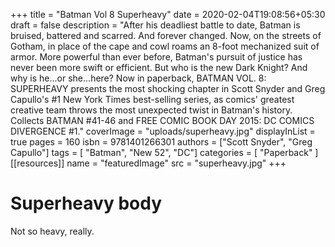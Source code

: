 +++
title = "Batman Vol 8 Superheavy"
date = 2020-02-04T19:08:56+05:30
draft = false
description = "After his deadliest battle to date, Batman is bruised, battered and scarred. And forever changed. Now, on the streets of Gotham, in place of the cape and cowl roams an 8-foot mechanized suit of armor. More powerful than ever before, Batman's pursuit of justice has never been more swift or efficient. But who is the new Dark Knight? And why is he...or she...here? Now in paperback, BATMAN VOL. 8: SUPERHEAVY presents the most shocking chapter in Scott Snyder and Greg Capullo's #1 New York Times best-selling series, as comics' greatest creative team throws the most unexpected twist in Batman's history. Collects BATMAN #41-46 and FREE COMIC BOOK DAY 2015: DC COMICS DIVERGENCE #1."
coverImage = "uploads/superheavy.jpg"
displayInList = true
pages = 160
isbn = 9781401266301
authors = ["Scott Snyder", "Greg Capullo"]
tags = [ "Batman", "New 52", "DC"]
categories = [ "Paperback" ]
[[resources]]
    name = "featuredImage"
    src = "superheavy.jpg"
+++

# Superheavy body
Not so heavy, really.